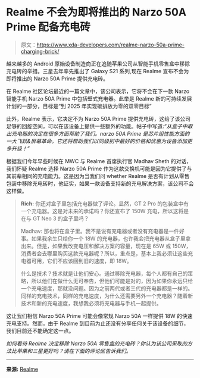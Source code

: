 # Realme 不会为即将推出的 Narzo 50A Prime 配备充电砖

> 原文：<https://www.xda-developers.com/realme-narzo-50a-prime-charging-brick/>

越来越多的 Android 原始设备制造商正在追随苹果公司从智能手机零售盒中移除充电砖的举措。三星去年率先推出了 Galaxy S21 系列,现在 Realme 宣布不会为即将推出的 Narzo 50A Prime 提供充电砖。

在 Realme 社区论坛最近的一篇文章中，该公司表示，它将不会在下一款 Narzo 智能手机 Narzo 50A Prime 中包括壁式充电器。此举是 Realme 新的可持续发展计划的一部分，目标是“到 2025 年实现碳排放为零的双零目标”

此外，Realme 表示，它决定不为 Narzo 50A Prime 提供充电砖，这给了该公司足够的回旋空间，可以在该设备上提供一些额外的功能。帖子中写道:*“从盒子中取出充电器的决定在很多方面帮助了我们。narzo 50A Prime 是芯片组性能方面的一大飞跃&屏幕革命。它还将帮助我们以同级别中最好的价格和优惠为设备添加更多升级！”*

根据我们今年早些时候在 MWC 与 Realme 首席执行官 Madhav Sheth 的对话，我们怀疑 Realme 选择 Narzo 50A Prime 作为这款交换机可能是因为它提供了与其前辈相同的充电能力。这是因为当我们问 whether Realme 是否有计划从零售包装中移除充电砖时，他证实，如果一款设备支持新的充电解决方案，该公司不会这样做。

> **Rich:** 你还对盒子里包括充电器做了评论。显然，GT 2 Pro 的包装盒中有一个充电器。这是对未来的承诺吗？你还宣布了 150W 充电，所以这将是在与 GT Neo 3 的盒子里吗？
> 
> Madhav: 那也将在盒子里。我不是说有充电器或者没有充电器是一件好事。如果我余生只给你一个 18W 的充电器，也许我会把充电器从盒子里拿出来。但是，如果我改变电压和解决方案的容量，现在是 65W 或 150W，消费者会去哪里购买这款充电器呢？所以，重点是，基本上我必须让这些充电器可用，它们不应该回到旧的速度，即 18W。
> 
> 什么是技术？技术就是让他们安心。通过移除充电器，每个人都有自己的策略，所以他们在做什么无可奉告，但他们可能是对的，因为如果你永远只给一个充电速度，那就没问题。因为之前两代或者三代的充电器都是一样的。同样的充电技术，同样的充电速度，为什么还需要另外一个充电器？随着新技术和新的充电速度，我想我必须将充电器与手机一起提供。

这让我们相信 Narzo 50A Prime 可能会像常规 Narzo 50A 一样提供 18W 的快速充电支持。然而，由于 Realme 到目前为止还没有分享任何关于该设备的细节，我们目前还不能确定这一点。

*如何看待 Realme 决定移除 Narzo 50A 零售盒的充电砖？你认为该公司采取的方法比苹果和三星更好吗？请在下面的评论区告诉我们。*

* * *

**来源:** [Realme](https://c.realme.com/in/post-details/1510965447984504832)